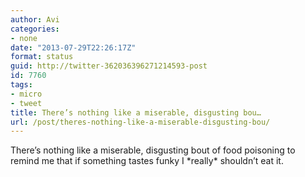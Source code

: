 ```yaml
---
author: Avi
categories:
- none
date: "2013-07-29T22:26:17Z"
format: status
guid: http://twitter-362036396271214593-post
id: 7760
tags:
- micro
- tweet
title: There’s nothing like a miserable, disgusting bou…
url: /post/theres-nothing-like-a-miserable-disgusting-bou/
---
```

There’s nothing like a miserable, disgusting bout of food poisoning to remind me that if something tastes funky I \*really\* shouldn’t eat it.